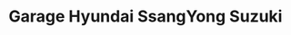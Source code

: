 ---
title: "Garage Hyundai SsangYong Suzuki"
url: /castelnau-le-lez/garage-hyundai-ssangyong-suzuki/
shop: voiture
---